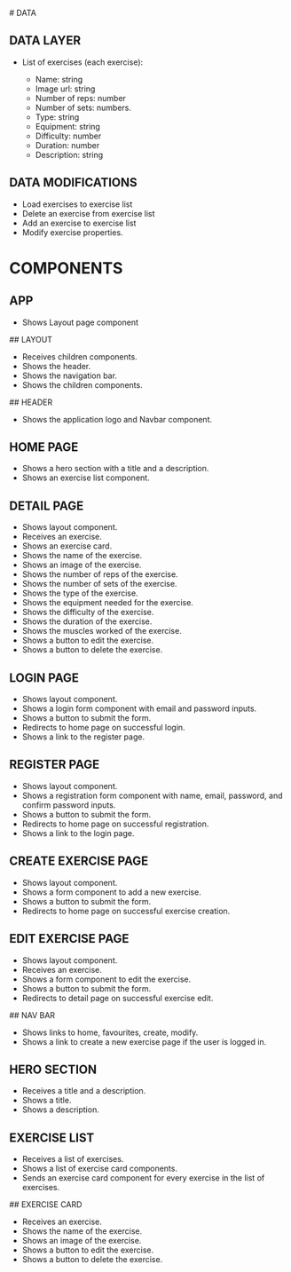 # DATA

## DATA LAYER

- List of exercises (each exercise):

  - Name: string
  - Image url: string
  - Number of reps: number
  - Number of sets: numbers.
  - Type: string
  - Equipment: string
  - Difficulty: number
  - Duration: number
  - Description: string

## DATA MODIFICATIONS

- Load exercises to exercise list
- Delete an exercise from exercise list
- Add an exercise to exercise list
- Modify exercise properties.

# COMPONENTS

## APP

- Shows Layout page component

## LAYOUT

- Receives children components.
- Shows the header.
- Shows the navigation bar.
- Shows the children components.

## HEADER

- Shows the application logo and Navbar component.

## HOME PAGE

- Shows a hero section with a title and a description.
- Shows an exercise list component.

## DETAIL PAGE

- Shows layout component.
- Receives an exercise.
- Shows an exercise card.
- Shows the name of the exercise.
- Shows an image of the exercise.
- Shows the number of reps of the exercise.
- Shows the number of sets of the exercise.
- Shows the type of the exercise.
- Shows the equipment needed for the exercise.
- Shows the difficulty of the exercise.
- Shows the duration of the exercise.
- Shows the muscles worked of the exercise.
- Shows a button to edit the exercise.
- Shows a button to delete the exercise.

## LOGIN PAGE

- Shows layout component.
- Shows a login form component with email and password inputs.
- Shows a button to submit the form.
- Redirects to home page on successful login.
- Shows a link to the register page.

## REGISTER PAGE

- Shows layout component.
- Shows a registration form component with name, email, password, and confirm password inputs.
- Shows a button to submit the form.
- Redirects to home page on successful registration.
- Shows a link to the login page.

## CREATE EXERCISE PAGE

- Shows layout component.
- Shows a form component to add a new exercise.
- Shows a button to submit the form.
- Redirects to home page on successful exercise creation.

## EDIT EXERCISE PAGE

- Shows layout component.
- Receives an exercise.
- Shows a form component to edit the exercise.
- Shows a button to submit the form.
- Redirects to detail page on successful exercise edit.

## NAV BAR

- Shows links to home, favourites, create, modify.
- Shows a link to create a new exercise page if the user is logged in.

## HERO SECTION

- Receives a title and a description.
- Shows a title.
- Shows a description.

## EXERCISE LIST

- Receives a list of exercises.
- Shows a list of exercise card components.
- Sends an exercise card component for every exercise in the list of exercises.

## EXERCISE CARD

- Receives an exercise.
- Shows the name of the exercise.
- Shows an image of the exercise.
- Shows a button to edit the exercise.
- Shows a button to delete the exercise.
